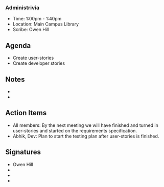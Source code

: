 ### Administrivia
- Time: 1:00pm - 1:40pm
- Location: Main Campus Library
- Scribe: Owen Hill

## Agenda
- Create user-stories 
- Create developer stories

## Notes
-
-

## Action Items
- All members: By the next meeting we will have finished and turned in user-stories and started on the requirements specification.
- Abhik, Dev: Plan to start the testing plan after user-stories is finished. 

## Signatures
- Owen Hill
-
-
-
